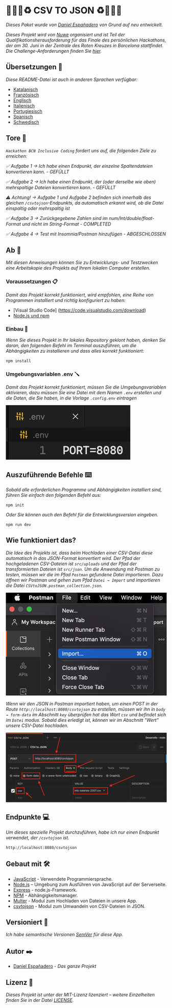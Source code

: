 # 👨🏻‍💻♻️ CSV TO JSON ♻️👨🏻‍💻

_Dieses Paket wurde von [Daniel Españadero](https://github.com/DanielEspanadero) von Grund auf neu entwickelt._

_Dieses Projekt wird von [Nuwe](https://nuwe.io/) organisiert und ist Teil der Qualifikationsherausforderung für das Finale des persönlichen Hackathons, der am 30. Juni in der Zentrale des Roten Kreuzes in Barcelona stattfindet. Die Challenge-Anforderungen finden Sie [hier](https://nuwe.io/challenge/hackathon-bcn-inclusive-coding-backend)._


## Übersetzungen 💬

_Diese README-Datei ist auch in anderen Sprachen verfügbar:_
- [Katalanisch](https://github.com/DanielEspanadero/hackathon-bcn-inclusive-coding/blob/main/docs/README-cat.md)
- [Französisch](https://github.com/DanielEspanadero/hackathon-bcn-inclusive-coding/blob/main/docs/README-fr.md)
- [Englisch](https://github.com/DanielEspanadero/hackathon-bcn-inclusive-coding/blob/main/README.md)
- [Italienisch](https://github.com/DanielEspanadero/hackathon-bcn-inclusive-coding/blob/main/docs/README-it.md)
- [Portugiesisch](https://github.com/DanielEspanadero/hackathon-bcn-inclusive-coding/blob/main/docs/README-pt.md)
- [Spanisch](https://github.com/DanielEspanadero/hackathon-bcn-inclusive-coding/blob/main/docs/README-es.md)
- [Schwedisch](https://github.com/DanielEspanadero/hackathon-bcn-inclusive-coding/blob/main/docs/README-se.md)


## Tore 🎯

_`Hackathon BCN Inclusive Coding` fordert uns auf, die folgenden Ziele zu erreichen:_

_✅ Aufgabe 1 → Ich habe einen Endpunkt, der einzelne Spaltendateien konvertieren kann. - GEFÜLLT_

_✅ Aufgabe 2 → Ich habe einen Endpunkt, der (oder derselbe wie oben) mehrspaltige Dateien konvertieren kann. - GEFÜLLT_

_⚠️ Achtung! → Aufgabe 1 und Aufgabe 2 befinden sich innerhalb des gleichen `/csvtojson`-Endpunkts, da automatisch erkannt wird, ob die Datei einspaltig oder mehrspaltig ist_

_✅ Aufgabe 3 → Zurückgegebene Zahlen sind im num/Int/double/float-Format und nicht im String-Format - COMPLETED_

_✅ Aufgabe 4 → Test mit Insomnia/Postman hinzufügen - ABGESCHLOSSEN_


## Ab 🚀

_Mit diesen Anweisungen können Sie zu Entwicklungs- und Testzwecken eine Arbeitskopie des Projekts auf Ihrem lokalen Computer erstellen._


### Voraussetzungen 📋

_Damit das Projekt korrekt funktioniert, wird empfohlen, eine Reihe von Programmen installiert und richtig konfiguriert zu haben:_
- [Visual Studio Code] (https://code.visualstudio.com/download)
- [Node.js und npm](https://nodejs.org/es/)


### Einbau 🔧

_Wenn Sie dieses Projekt in Ihr lokales Repository geklont haben, denken Sie daran, den folgenden Befehl im Terminal auszuführen, um die Abhängigkeiten zu installieren und dass alles korrekt funktioniert:_
```
npm install
```


### Umgebungsvariablen .env 🪛

_Damit das Projekt korrekt funktioniert, müssen Sie die Umgebungsvariablen aktivieren, dazu müssen Sie eine Datei mit dem Namen `.env` erstellen und die Daten, die Sie haben, in die Vorlage `.config.env` eintragen_

![Demo](https://github.com/DanielEspanadero/hackathon-bcn-inclusive-coding/blob/main/docs/01.png)


## Auszuführende Befehle ⌨️

_Sobald alle erforderlichen Programme und Abhängigkeiten installiert sind, führen Sie einfach den folgenden Befehl aus:_
```
npm init
```
_Oder Sie können auch den Befehl für die Entwicklungsversion eingeben._
```
npm run dev
```


## Wie funktioniert das?

_Die Idee des Projekts ist, dass beim Hochladen einer CSV-Datei diese automatisch in das JSON-Format konvertiert wird. Der Pfad der hochgeladenen CSV-Dateien ist `src/uploads` und der Pfad der transformierten Dateien ist `src/json`._
_Um die Anwendung mit Postman zu testen, müssen wir die im Pfad `Postman` gefundene Datei importieren. Dazu öffnen wir Postman und gehen zum Pfad `Datei → Import` und importieren die Datei `CSVtoJSON.postman_collection.json`._

![Demo](https://github.com/DanielEspanadero/hackathon-bcn-inclusive-coding/blob/main/docs/02.png)

_Wenn wir den JSON in Postman importiert haben, um einen POST in der Route `http://localhost:8080/csvtojson` zu erstellen, müssen wir ihn in `body → form-data` im Abschnitt `key` überprüfen hat das Wort `csv` und befindet sich im `Datei` modus. Sobald dies erledigt ist, können wir im Abschnitt "Wert" unsere CSV-Datei hochladen._

![Demo](https://github.com/DanielEspanadero/hackathon-bcn-inclusive-coding/blob/main/docs/03.png)


## Endpunkte 💻

_Um dieses spezielle Projekt durchzuführen, habe ich nur einen Endpunkt verwendet, der `/csvtojson` ist._
```
http://localhost:8080/csvtojson
```


## Gebaut mit 🛠️

* [JavaScript](https://developer.mozilla.org/es/docs/Web/JavaScript) - Verwendete Programmiersprache.
* [Node.js](https://nodejs.org/es/docs/) – Umgebung zum Ausführen von JavaScript auf der Serverseite.
* [Express](https://www.npmjs.com/package/express) - node.js-Framework.
* [NPM](https://www.npmjs.com/) - Abhängigkeitsmanager.
* [Multer](https://www.npmjs.com/package/multer) - Modul zum Hochladen von Dateien in unsere App.
* [csvtojson](https://www.npmjs.com/package/csvtojson) - Modul zum Umwandeln von CSV-Dateien in JSON.


## Versioniert 📌

_Ich habe semantische Versionen [SemVer](http://semver.org/) für diese App._


## Autor ✒️

* [Daniel Españadero](https://github.com/DanielEspanadero) - *Das ganze Projekt*


## Lizenz 📄

_Dieses Projekt ist unter der MIT-Lizenz lizenziert – weitere Einzelheiten finden Sie in der Datei [LICENSE](https://github.com/DanielEspanadero/hackathon-jobarcelona22-back-javascript/blob/main/LICENSE)._